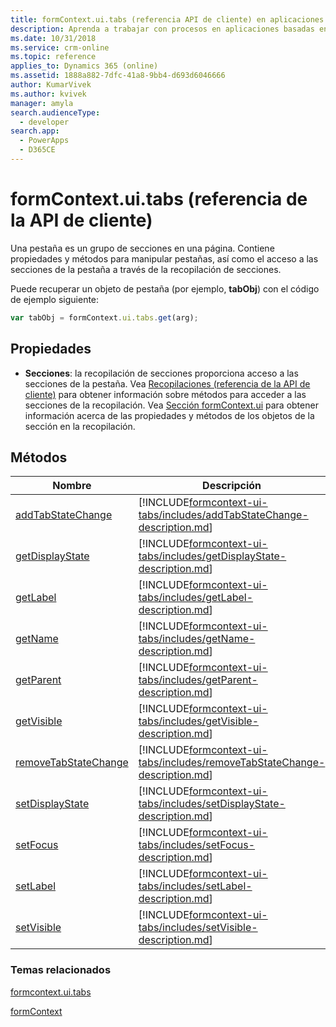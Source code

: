 ```yaml
---
title: formContext.ui.tabs (referencia API de cliente) en aplicaciones basadas en modelo| Microsoft Docs
description: Aprenda a trabajar con procesos en aplicaciones basadas en modelos mediante la API de cliente.
ms.date: 10/31/2018
ms.service: crm-online
ms.topic: reference
applies_to: Dynamics 365 (online)
ms.assetid: 1888a882-7dfc-41a8-9bb4-d693d6046666
author: KumarVivek
ms.author: kvivek
manager: amyla
search.audienceType:
  - developer
search.app:
  - PowerApps
  - D365CE
---
```

# <a name="formcontextuitabs-client-api-reference"></a>formContext.ui.tabs (referencia de la API de cliente)



Una pestaña es un grupo de secciones en una página. Contiene propiedades y métodos para manipular pestañas, así como el acceso a las secciones de la pestaña a través de la recopilación de secciones.

Puede recuperar un objeto de pestaña (por ejemplo, **tabObj**) con el código de ejemplo siguiente:

```JavaScript
var tabObj = formContext.ui.tabs.get(arg);
```

## <a name="properties"></a>Propiedades

- **Secciones**: la recopilación de secciones proporciona acceso a las secciones de la pestaña. Vea [Recopilaciones (referencia de la API de cliente)](collections.md) para obtener información sobre métodos para acceder a las secciones de la recopilación. Vea [Sección formContext.ui](formContext-ui-sections.md) para obtener información acerca de las propiedades y métodos de los objetos de la sección en la recopilación.

## <a name="methods"></a>Métodos

|Nombre | Descripción |
|--|--|
|[addTabStateChange](formcontext-ui-tabs/addTabStateChange.md)|[!INCLUDE[formcontext-ui-tabs/includes/addTabStateChange-description.md](formcontext-ui-tabs/includes/addTabStateChange-description.md)]|
|[getDisplayState](formcontext-ui-tabs/getDisplayState.md)|[!INCLUDE[formcontext-ui-tabs/includes/getDisplayState-description.md](formcontext-ui-tabs/includes/getDisplayState-description.md)]|
|[getLabel](formcontext-ui-tabs/getLabel.md)|[!INCLUDE[formcontext-ui-tabs/includes/getLabel-description.md](formcontext-ui-tabs/includes/getLabel-description.md)]|
|[getName](formcontext-ui-tabs/getName.md)|[!INCLUDE[formcontext-ui-tabs/includes/getName-description.md](formcontext-ui-tabs/includes/getName-description.md)]|
|[getParent](formcontext-ui-tabs/getParent.md)|[!INCLUDE[formcontext-ui-tabs/includes/getParent-description.md](formcontext-ui-tabs/includes/getParent-description.md)]|
|[getVisible](formcontext-ui-tabs/getVisible.md)|[!INCLUDE[formcontext-ui-tabs/includes/getVisible-description.md](formcontext-ui-tabs/includes/getVisible-description.md)]|
|[removeTabStateChange](formcontext-ui-tabs/removeTabStateChange.md)|[!INCLUDE[formcontext-ui-tabs/includes/removeTabStateChange-description.md](formcontext-ui-tabs/includes/removeTabStateChange-description.md)]|
|[setDisplayState](formcontext-ui-tabs/setDisplayState.md)|[!INCLUDE[formcontext-ui-tabs/includes/setDisplayState-description.md](formcontext-ui-tabs/includes/setDisplayState-description.md)]|
|[setFocus](formcontext-ui-tabs/setFocus.md)|[!INCLUDE[formcontext-ui-tabs/includes/setFocus-description.md](formcontext-ui-tabs/includes/setFocus-description.md)]|
|[setLabel](formcontext-ui-tabs/setLabel.md)|[!INCLUDE[formcontext-ui-tabs/includes/setLabel-description.md](formcontext-ui-tabs/includes/setLabel-description.md)]|
|[setVisible](formcontext-ui-tabs/setVisible.md)|[!INCLUDE[formcontext-ui-tabs/includes/setVisible-description.md](formcontext-ui-tabs/includes/setVisible-description.md)]|

### <a name="related-topics"></a>Temas relacionados

[formcontext.ui.tabs](formcontext-ui-tabs.md)

[formContext](../clientapi-form-context.md)

